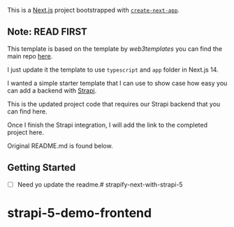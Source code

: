 This is a [Next.js](https://nextjs.org/) project bootstrapped with [`create-next-app`](https://github.com/vercel/next.js/tree/canary/packages/create-next-app).

## Note: READ FIRST

This template is based on the template by *web3templates* you can find the main repo [here](https://github.com/web3templates/nextly-template/).

I just update it the template to use `typescript` and `app` folder in Next.js 14. 

I wanted a simple starter template that I can use to show case how easy you can add a backend with [Strapi](https://strapi.io).

This is the updated project code that requires our Strapi backend that you can find here.

Once I finish the Strapi integration, I will add the link to the completed project here.

Original README.md is found below.

## Getting Started

- [ ] Need yo update the readme.# strapify-next-with-strapi-5
# strapi-5-demo-frontend
